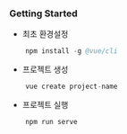 ### Getting Started
- 최초 환경설정
~~~ s
    npm install -g @vue/cli
~~~

- 프로젝트 생성
~~~ s
    vue create project-name
~~~

- 프로젝트 실행
~~~ s
    npm run serve
~~~
